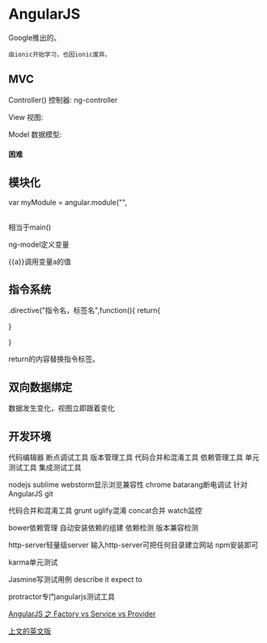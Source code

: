 # AngularJS

Google推出的。

```
由ionic开始学习，也因ionic废弃。
```

## MVC

Controller() 控制器:
ng-controller

View 视图:

Model 数据模型:

#### 困难



## 模块化

var myModule = angular.module("",

## 

<html ng-app="">相当于main()

ng-model定义变量

<intput ng-model="a">

{{a}}调用变量a的值

## 指令系统

.directive("指令名，标签名",function(){
	return{

}

}

return的内容替换指令标签。

## 双向数据绑定

数据发生变化，视图立即跟着变化

## 开发环境

代码编辑器
断点调试工具
版本管理工具
代码合并和混淆工具
依赖管理工具
单元测试工具
集成测试工具

nodejs
sublime
webstorm显示浏览兼容性
chrome batarang断电调试 针对AngularJS
git 

代码合并和混淆工具 grunt
uglify混淆
concat合并
watch监控

bower依赖管理
自动安装依赖的组建
依赖检测
版本兼容检测

http-server轻量级server
输入http-server可把任何目录建立网站
npm安装即可

karma单元测试

Jasmine写测试用例
describe
it
expect
to

protractor专门angularjs测试工具

[AngularJS 之 Factory vs Service vs Provider](http://www.oschina.net/translate/angularjs-factory-vs-service-vs-provider)

[上文的英文版](http://blog.csdn.net/lglgsy456/article/details/36902179)
